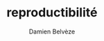 ---
title: reproductibilité
subtitle:
author: Damien Belvèze
date: 
link_citations: true
aliases: [code reproductible, reproductible, reproducibility, reproducible]
---